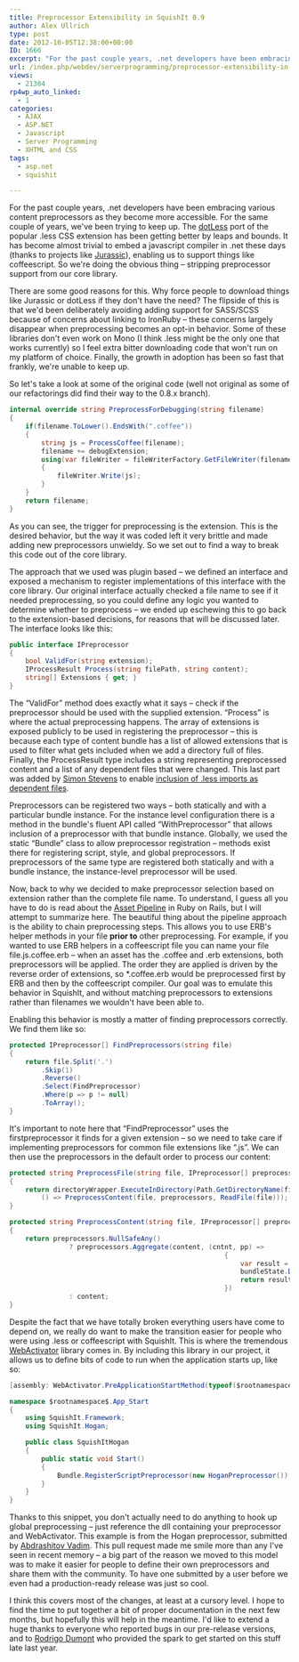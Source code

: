 ```yaml
---
title: Preprocessor Extensibility in SquishIt 0.9
author: Alex Ullrich
type: post
date: 2012-10-05T12:38:00+00:00
ID: 1666
excerpt: "For the past couple years, .net developers have been embracing various content preprocessors as they become more accessible.  For the same couple of years, we've been trying to keep up.  The dotLess port of the popular .less CSS extension has been getti&hellip;"
url: /index.php/webdev/serverprogramming/preprocessor-extensibility-in-squishit-0-9/
views:
  - 21304
rp4wp_auto_linked:
  - 1
categories:
  - AJAX
  - ASP.NET
  - Javascript
  - Server Programming
  - XHTML and CSS
tags:
  - asp.net
  - squishit

---
```

For the past couple years, .net developers have been embracing various content preprocessors as they become more accessible. For the same couple of years, we've been trying to keep up. The [dotLess][1] port of the popular .less CSS extension has been getting better by leaps and bounds. It has become almost trivial to embed a javascript compiler in .net these days (thanks to projects like [Jurassic][2]), enabling us to support things like coffeescript. So we're doing the obvious thing &#8211; stripping preprocessor support from our core library.

There are some good reasons for this. Why force people to download things like Jurassic or dotLess if they don't have the need? The flipside of this is that we'd been deliberately avoiding adding support for SASS/SCSS because of concerns about linking to IronRuby &#8211; these concerns largely disappear when preprocessing becomes an opt-in behavior. Some of these libraries don't even work on Mono (I think .less might be the only one that works currently) so I feel extra bitter downloading code that won't run on my platform of choice. Finally, the growth in adoption has been so fast that frankly, we're unable to keep up.

So let's take a look at some of the original code (well not original as some of our refactorings did find their way to the 0.8.x branch).

```csharp
internal override string PreprocessForDebugging(string filename)
{
    if(filename.ToLower().EndsWith(".coffee"))
    {
        string js = ProcessCoffee(filename);
        filename += debugExtension;
        using(var fileWriter = fileWriterFactory.GetFileWriter(filename))
        {
            fileWriter.Write(js);
        }
    }
    return filename;
}
```
As you can see, the trigger for preprocessing is the extension. This is the desired behavior, but the way it was coded left it very brittle and made adding new preprocessors unwieldy. So we set out to find a way to break this code out of the core library. 

The approach that we used was plugin based &#8211; we defined an interface and exposed a mechanism to register implementations of this interface with the core library. Our original interface actually checked a file name to see if it needed preprocessing, so you could define any logic you wanted to determine whether to preprocess &#8211; we ended up eschewing this to go back to the extension-based decisions, for reasons that will be discussed later. The interface looks like this:

```csharp
public interface IPreprocessor
{
    bool ValidFor(string extension);
    IProcessResult Process(string filePath, string content);
    string[] Extensions { get; }
}
```
The “ValidFor” method does exactly what it says &#8211; check if the preprocessor should be used with the supplied extension. “Process” is where the actual preprocessing happens. The array of extensions is exposed publicly to be used in registering the preprocessor &#8211; this is because each type of content bundle has a list of allowed extensions that is used to filter what gets included when we add a directory full of files. Finally, the ProcessResult type includes a string representing preprocessed content and a list of any dependent files that were changed. This last part was added by [Simon Stevens][3] to enable [inclusion of .less imports as dependent files][4].

Preprocessors can be registered two ways &#8211; both statically and with a particular bundle instance. For the instance level configuration there is a method in the bundle's fluent API called “WithPreprocessor” that allows inclusion of a preprocessor with that bundle instance. Globally, we used the static “Bundle” class to allow preprocessor registration &#8211; methods exist there for registering script, style, and global preprocessors. If preprocessors of the same type are registered both statically and with a bundle instance, the instance-level preprocessor will be used.

Now, back to why we decided to make preprocessor selection based on extension rather than the complete file name. To understand, I guess all you have to do is read about the [Asset Pipeline][5] in Ruby on Rails, but I will attempt to summarize here. The beautiful thing about the pipeline approach is the ability to chain preprocessing steps. This allows you to use ERB's helper methods in your file **prior to** other preprocessing. For example, if you wanted to use ERB helpers in a coffeescript file you can name your file file.js.coffee.erb &#8211; when an asset has the .coffee and .erb extensions, both preprocessors will be applied. The order they are applied is driven by the reverse order of extensions, so *.coffee.erb would be preprocessed first by ERB and then by the coffeescript compiler. Our goal was to emulate this behavior in SquishIt, and without matching preprocessors to extensions rather than filenames we wouldn't have been able to.

Enabling this behavior is mostly a matter of finding preprocessors correctly. We find them like so:

```csharp
protected IPreprocessor[] FindPreprocessors(string file)
{
    return file.Split('.')
        .Skip(1)
        .Reverse()
        .Select(FindPreprocessor)
        .Where(p => p != null)
        .ToArray();
}
```

It's important to note here that “FindPreprocessor” uses the firstpreprocessor it finds for a given extension &#8211; so we need to take care if implementing preprocessors for common file extensions like “.js”. We can then use the preprocessors in the default order to process our content:

```csharp
protected string PreprocessFile(string file, IPreprocessor[] preprocessors)
{
    return directoryWrapper.ExecuteInDirectory(Path.GetDirectoryName(file),
        () => PreprocessContent(file, preprocessors, ReadFile(file)));
}

protected string PreprocessContent(string file, IPreprocessor[] preprocessors, string content)
{
    return preprocessors.NullSafeAny()
               ? preprocessors.Aggregate(content, (cntnt, pp) =>
                                                      {
                                                          var result = pp.Process(file, cntnt);
                                                          bundleState.DependentFiles.AddRange(result.Dependencies);
                                                          return result.Result;
                                                      })
               : content;
}
```

Despite the fact that we have totally broken everything users have come to depend on, we really do want to make the transition easier for people who were using .less or coffeescript with SquishIt. This is where the tremendous [WebActivator][6] library comes in. By including this library in our project, it allows us to define bits of code to run when the application starts up, like so:

```csharp
[assembly: WebActivator.PreApplicationStartMethod(typeof($rootnamespace$.App_Start.SquishItHogan), "Start")]

namespace $rootnamespace$.App_Start
{
    using SquishIt.Framework;
    using SquishIt.Hogan;

    public class SquishItHogan
    {
        public static void Start()
        {
            Bundle.RegisterScriptPreprocessor(new HoganPreprocessor());
        }
    }
}
```

Thanks to this snippet, you don't actually need to do anything to hook up global preprocessing &#8211; just reference the dll containing your preprocessor and WebActivator. This example is from the Hogan preprocessor, submitted by [Abdrashitov Vadim][7]. This pull request made me smile more than any I've seen in recent memory &#8211; a big part of the reason we moved to this model was to make it easier for people to define their own preprocessors and share them with the community. To have one submitted by a user before we even had a production-ready release was just so cool.

I think this covers most of the changes, at least at a cursory level. I hope to find the time to put together a bit of proper documentation in the next few months, but hopefully this will help in the meantime. I'd like to extend a huge thanks to everyone who reported bugs in our pre-release versions, and to [Rodrigo Dumont][8] who provided the spark to get started on this stuff late last year.

 [1]: http://www.dotlesscss.org/
 [2]: http://jurassic.codeplex.com/
 [3]: http://twitter.com/SimonPStevens
 [4]: https://github.com/jetheredge/SquishIt/pull/211
 [5]: http://guides.rubyonrails.org/asset_pipeline.html
 [6]: http://nuget.org/packages/WebActivator
 [7]: https://twitter.com/jincod
 [8]: https://twitter.com/rlsdumont